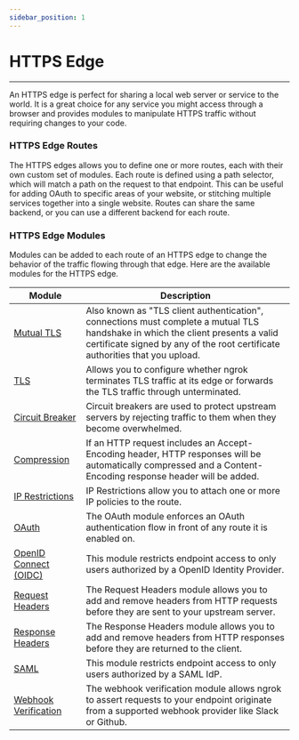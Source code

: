 ```yaml
---
sidebar_position: 1
---
```


# HTTPS Edge
----------------

An HTTPS edge is perfect for sharing a local web server or service to the world. It is a great choice for any service you might access through a browser and provides modules to manipulate HTTPS traffic without requiring changes to your code.

### HTTPS Edge Routes

The HTTPS edges allows you to define one or more routes, each with their own custom set of modules. Each route is defined using a path selector, which will match a path on the request to that endpoint. This can be useful for adding OAuth to specific areas of your website, or stitching multiple services together into a single website. Routes can share the same backend, or you can use a different backend for each route.

### HTTPS Edge Modules

Modules can be added to each route of an HTTPS edge to change the behavior of the traffic flowing through that edge. Here are the available modules for the HTTPS edge.

| Module | Description |
| --- | --- |
| [Mutual TLS](/cloud-edge/modules/mutual-tls) | Also known as "TLS client authentication", connections must complete a mutual TLS handshake in which the client presents a valid certificate signed by any of the root certificate authorities that you upload. |
| [TLS](#tls-termination) | Allows you to configure whether ngrok terminates TLS traffic at its edge or forwards the TLS traffic through unterminated. |
| [Circuit Breaker](#circuit-breaker) | Circuit breakers are used to protect upstream servers by rejecting traffic to them when they become overwhelmed. |
| [Compression](#compression) | If an HTTP request includes an Accept-Encoding header, HTTP responses will be automatically compressed and a Content-Encoding response header will be added. |
| [IP Restrictions](#ip-restrictions) | IP Restrictions allow you to attach one or more IP policies to the route. |
| [OAuth](#oauth) | The OAuth module enforces an OAuth authentication flow in front of any route it is enabled on. |
| [OpenID Connect (OIDC)](#openid-connect-oidc) | This module restricts endpoint access to only users authorized by a OpenID Identity Provider. |
| [Request Headers](#request-headers) | The Request Headers module allows you to add and remove headers from HTTP requests before they are sent to your upstream server. |
| [Response Headers](#response-headers) | The Response Headers module allows you to add and remove headers from HTTP responses before they are returned to the client. |
| [SAML](#saml) | This module restricts endpoint access to only users authorized by a SAML IdP. |
| [Webhook Verification](#webhook-verification) | The webhook verification module allows ngrok to assert requests to your endpoint originate from a supported webhook provider like Slack or Github. |
